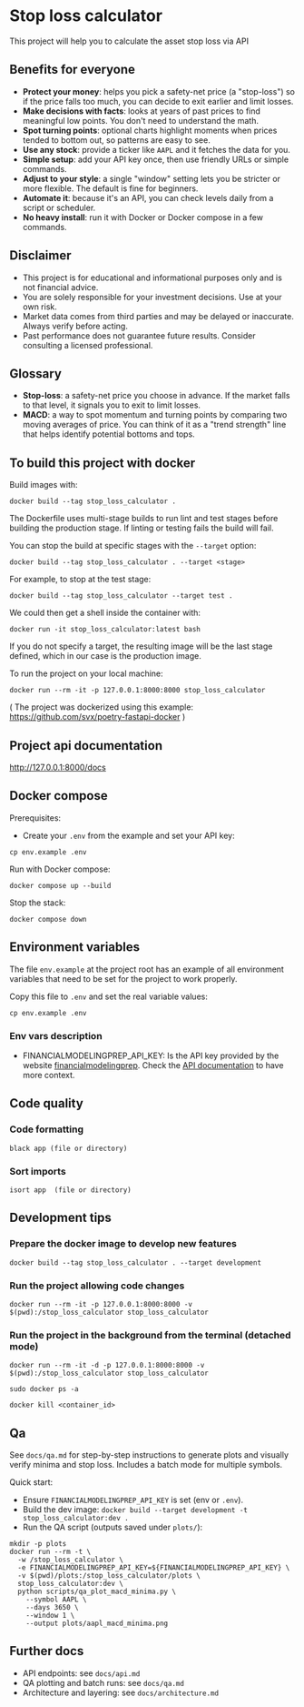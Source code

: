 # Stop loss calculator

This project will help you to calculate the asset stop loss via API

## Benefits for everyone

- **Protect your money**: helps you pick a safety-net price (a "stop-loss") so if the price falls too much, you can decide to exit earlier and limit losses.
- **Make decisions with facts**: looks at years of past prices to find meaningful low points. You don't need to understand the math.
- **Spot turning points**: optional charts highlight moments when prices tended to bottom out, so patterns are easy to see.
- **Use any stock**: provide a ticker like `AAPL` and it fetches the data for you.
- **Simple setup**: add your API key once, then use friendly URLs or simple commands.
- **Adjust to your style**: a single "window" setting lets you be stricter or more flexible. The default is fine for beginners.
- **Automate it**: because it's an API, you can check levels daily from a script or scheduler.
- **No heavy install**: run it with Docker or Docker compose in a few commands.

## Disclaimer

- This project is for educational and informational purposes only and is not financial advice.
- You are solely responsible for your investment decisions. Use at your own risk.
- Market data comes from third parties and may be delayed or inaccurate. Always verify before acting.
- Past performance does not guarantee future results. Consider consulting a licensed professional.

## Glossary

- **Stop-loss**: a safety-net price you choose in advance. If the market falls to that level, it signals you to exit to limit losses.
- **MACD**: a way to spot momentum and turning points by comparing two moving averages of price. You can think of it as a "trend strength" line that helps identify potential bottoms and tops.

## To build this project with docker

Build images with:

```shell
docker build --tag stop_loss_calculator .
```

The Dockerfile uses multi-stage builds to run lint and test stages before building the production stage.
If linting or testing fails the build will fail.

You can stop the build at specific stages with the `--target` option:

```shell
docker build --tag stop_loss_calculator . --target <stage>
```

For example, to stop at the test stage:

```shell
docker build --tag stop_loss_calculator --target test .
```

We could then get a shell inside the container with:

```shell
docker run -it stop_loss_calculator:latest bash
```

If you do not specify a target, the resulting image will be the last stage defined, which in our case is the production image.

To run the project on your local machine:

```shell
docker run --rm -it -p 127.0.0.1:8000:8000 stop_loss_calculator
```

( The project was dockerized using this example: <https://github.com/svx/poetry-fastapi-docker> )

## Project api documentation

http://127.0.0.1:8000/docs

## Docker compose

Prerequisites:
- Create your `.env` from the example and set your API key:
```shell
cp env.example .env
```

Run with Docker compose:
```shell
docker compose up --build
```

Stop the stack:
```shell
docker compose down
```

## Environment variables
The file `env.example` at the project root has an example of all environment variables that need to be set for the project to work properly.

Copy this file to `.env` and set the real variable values:
```shell
cp env.example .env
```

### Env vars description
* FINANCIALMODELINGPREP_API_KEY: Is the API key provided by the website [financialmodelingprep](https://site.financialmodelingprep.com/). Check the [API documentation](https://site.financialmodelingprep.com/developer/docs) to have more context.



## Code quality

### Code formatting
```shell
black app (file or directory)
```
### Sort imports
```shell
isort app  (file or directory)
```

## Development tips

### Prepare the docker image to develop new features
```shell
docker build --tag stop_loss_calculator . --target development
```

### Run the project allowing code changes
```shell
docker run --rm -it -p 127.0.0.1:8000:8000 -v $(pwd):/stop_loss_calculator stop_loss_calculator
```

### Run the project in the background from the terminal (detached mode)
```shell
docker run --rm -it -d -p 127.0.0.1:8000:8000 -v $(pwd):/stop_loss_calculator stop_loss_calculator
```
```shell
sudo docker ps -a
```
```shell
docker kill <container_id>
```

## Qa

See `docs/qa.md` for step-by-step instructions to generate plots and visually verify minima and stop loss. Includes a batch mode for multiple symbols.

Quick start:
- Ensure `FINANCIALMODELINGPREP_API_KEY` is set (env or `.env`).
- Build the dev image: `docker build --target development -t stop_loss_calculator:dev .`
- Run the QA script (outputs saved under `plots/`):
```shell
mkdir -p plots
docker run --rm -t \
  -w /stop_loss_calculator \
  -e FINANCIALMODELINGPREP_API_KEY=${FINANCIALMODELINGPREP_API_KEY} \
  -v $(pwd)/plots:/stop_loss_calculator/plots \
  stop_loss_calculator:dev \
  python scripts/qa_plot_macd_minima.py \
    --symbol AAPL \
    --days 3650 \
    --window 1 \
    --output plots/aapl_macd_minima.png
```

## Further docs

- API endpoints: see `docs/api.md`
- QA plotting and batch runs: see `docs/qa.md`
- Architecture and layering: see `docs/architecture.md`